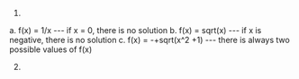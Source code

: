 1.
a. f(x) = 1/x --- if x = 0, there is no solution
b. f(x) = sqrt(x) --- if x is negative, there is no solution
c. f(x) = -+sqrt(x^2 +1) --- there is always two possible values of f(x)

2.
